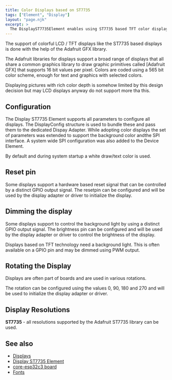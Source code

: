 ```yaml
---
title: Color Displays based on ST7735
tags: ["Element", "Display"]
layout: "page.njk"
excerpt: >
  The DisplayST7735Element enables using ST7735 based TFT color displays.
---
```


The support of colorful LCD / TFT displays like the ST7735 based displays
is done with the help of the Adafruit GFX library.

The Adafruit libraries for displays support a broad range of displays that all share a common graphics library to draw graphic primitives called [Adafruit GFX]
that supports 16 bit values per pixel. Colors are coded using a 565 bit color scheme,
enough for text and graphics with selected colors.

Displaying pictures with rich color depth is somehow limited by this design decision but may LCD displays anyway do not support more tha this.


## Configuration

The Display ST7735 Element supports all parameters to configure all displays. The DisplayConfig structure is used to bundle these and pass them to the dedicated Dispay Adapter. While adopting color displays the set of parameters was extended to support the background color andthe SPI interface. A system wide SPI configuration was also added to the Device Element.

By default and during system startup a white draw/text color is used.


## Reset pin

Some displays support a hardware based reset signal that can be controlled by a distinct GPIO output signal. The resetpin can be configured and will be used by the display adapter or driver to initialize the display.


## Dimming the display

Some displays support to control the background light by using a distinct GPIO output signal.
The brightness pin can be configured and will be used by the display adapter or driver to control the brightness of the display.

Displays based on TFT technology need a background light. This is often available on a GPIO pin and may be dimmed using PWM output.


## Rotating the Display

Displays are often part of boards and are used in various rotations.

The rotation can be configured using the values 0, 90, 180 and 270 and will be used to initialize the display adapter or driver.


## Display Resolutions

**ST7735** - all resolutions supported by the Adafruit ST7735 library can be used.


## See also

* [Displays](/elements/display/index.md)
* [Display ST7735 Element](/displays/st7735.md)
* [core-esp32c3 board](/boards/esp32/core-esp32c3.md)
* [Fonts](/displays/fonts.md)